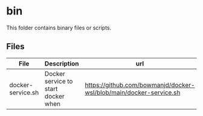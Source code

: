# bin

This folder contains binary files or scripts.

## Files

| File | Description | url |
| ---- | ----------- | --- |
| docker-service.sh | Docker service to start docker when | <https://github.com/bowmanjd/docker-wsl/blob/main/docker-service.sh> |
